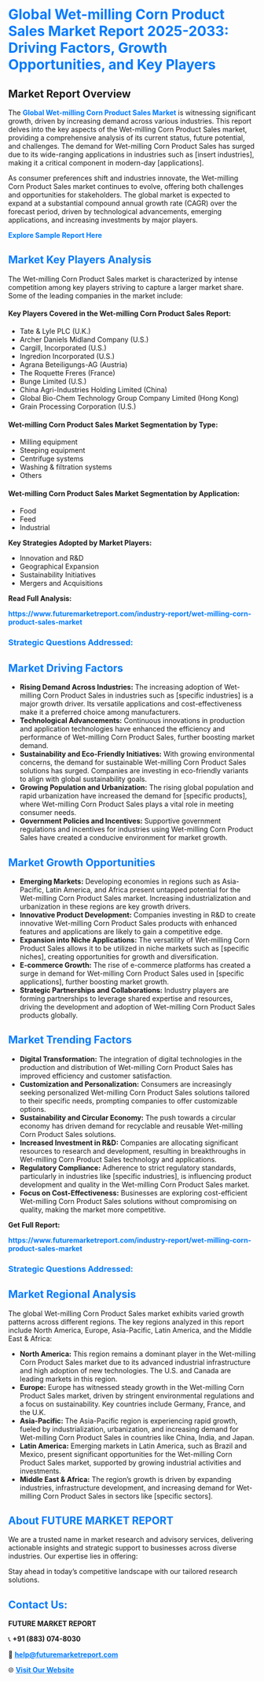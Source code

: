 <h1 style="color: #007BFF;">Global Wet-milling Corn Product Sales Market Report 2025-2033: Driving Factors, Growth Opportunities, and Key Players</h1>

<section id="overview">
<h2>Market Report Overview</h2>
<p>The <a href="https://www.futuremarketreport.com/industry-report/wet-milling-corn-product-sales-market" style="color: #007BFF; text-decoration: none;"><strong>Global Wet-milling Corn Product Sales Market</strong></a> is witnessing significant growth, driven by increasing demand across various industries. This report delves into the key aspects of the Wet-milling Corn Product Sales market, providing a comprehensive analysis of its current status, future potential, and challenges. The demand for Wet-milling Corn Product Sales has surged due to its wide-ranging applications in industries such as [insert industries], making it a critical component in modern-day [applications].</p>
<p>As consumer preferences shift and industries innovate, the Wet-milling Corn Product Sales market continues to evolve, offering both challenges and opportunities for stakeholders. The global market is expected to expand at a substantial compound annual growth rate (CAGR) over the forecast period, driven by technological advancements, emerging applications, and increasing investments by major players.</p>
</section>

<section id="overview">
<p><a href="https://www.futuremarketreport.com/request-sample/reportId=109750" style="color: #007BFF; text-decoration: none;"><strong>Explore Sample Report Here</strong></a></p>
</section>

<section id="key-players">
<h2 style="color: #007BFF;">Market Key Players Analysis</h2>
<p>The Wet-milling Corn Product Sales market is characterized by intense competition among key players striving to capture a larger market share. Some of the leading companies in the market include:</p>
<h4>Key Players Covered in the Wet-milling Corn Product Sales Report:</h4>
<ul><li>Tate &amp; Lyle PLC (U.K.)</li><li>Archer Daniels Midland Company (U.S.)</li><li>Cargill, Incorporated (U.S.)</li><li>Ingredion Incorporated (U.S.)</li><li>Agrana Beteiligungs-AG (Austria)</li><li>The Roquette Freres (France)</li><li>Bunge Limited (U.S.)</li><li>China Agri-Industries Holding Limited (China)</li><li>Global Bio-Chem Technology Group Company Limited (Hong Kong)</li><li>Grain Processing Corporation (U.S.)</li></ul>
<h4>Wet-milling Corn Product Sales Market Segmentation by Type:</h4>
<ul><li>Milling equipment</li><li>Steeping equipment</li><li>Centrifuge systems</li><li>Washing &amp; filtration systems</li><li>Others</li></ul>

<h4>Wet-milling Corn Product Sales Market Segmentation by Application:</h4>
<ul><li>Food</li><li>Feed</li><li>Industrial</li></ul>
<p><strong>Key Strategies Adopted by Market Players:</strong></p>
<ul>
<li>Innovation and R&D</li>
<li>Geographical Expansion</li>
<li>Sustainability Initiatives</li>
<li>Mergers and Acquisitions</li>
</ul>
</section>

<section>
<p><strong>Read Full Analysis: </strong></p><a href="https://www.futuremarketreport.com/industry-report/wet-milling-corn-product-sales-market" style="color: #007BFF; text-decoration: none;"><strong>https://www.futuremarketreport.com/industry-report/wet-milling-corn-product-sales-market</strong></a>
<h3 style="color: #007BFF;">Strategic Questions Addressed:</h3>
</section>

<section id="driving-factors">
<h2 style="color: #007BFF;">Market Driving Factors</h2>
<ul>
<li><strong>Rising Demand Across Industries:</strong> The increasing adoption of Wet-milling Corn Product Sales in industries such as [specific industries] is a major growth driver. Its versatile applications and cost-effectiveness make it a preferred choice among manufacturers.</li>
<li><strong>Technological Advancements:</strong> Continuous innovations in production and application technologies have enhanced the efficiency and performance of Wet-milling Corn Product Sales, further boosting market demand.</li>
<li><strong>Sustainability and Eco-Friendly Initiatives:</strong> With growing environmental concerns, the demand for sustainable Wet-milling Corn Product Sales solutions has surged. Companies are investing in eco-friendly variants to align with global sustainability goals.</li>
<li><strong>Growing Population and Urbanization:</strong> The rising global population and rapid urbanization have increased the demand for [specific products], where Wet-milling Corn Product Sales plays a vital role in meeting consumer needs.</li>
<li><strong>Government Policies and Incentives:</strong> Supportive government regulations and incentives for industries using Wet-milling Corn Product Sales have created a conducive environment for market growth.</li>
</ul>
</section>

<section id="growth-opportunities">
<h2 style="color: #007BFF;">Market Growth Opportunities</h2>
<ul>
<li><strong>Emerging Markets:</strong> Developing economies in regions such as Asia-Pacific, Latin America, and Africa present untapped potential for the Wet-milling Corn Product Sales market. Increasing industrialization and urbanization in these regions are key growth drivers.</li>
<li><strong>Innovative Product Development:</strong> Companies investing in R&D to create innovative Wet-milling Corn Product Sales products with enhanced features and applications are likely to gain a competitive edge.</li>
<li><strong>Expansion into Niche Applications:</strong> The versatility of Wet-milling Corn Product Sales allows it to be utilized in niche markets such as [specific niches], creating opportunities for growth and diversification.</li>
<li><strong>E-commerce Growth:</strong> The rise of e-commerce platforms has created a surge in demand for Wet-milling Corn Product Sales used in [specific applications], further boosting market growth.</li>
<li><strong>Strategic Partnerships and Collaborations:</strong> Industry players are forming partnerships to leverage shared expertise and resources, driving the development and adoption of Wet-milling Corn Product Sales products globally.</li>
</ul>
</section>

<section id="trending-factors">
<h2 style="color: #007BFF;">Market Trending Factors</h2>
<ul>
<li><strong>Digital Transformation:</strong> The integration of digital technologies in the production and distribution of Wet-milling Corn Product Sales has improved efficiency and customer satisfaction.</li>
<li><strong>Customization and Personalization:</strong> Consumers are increasingly seeking personalized Wet-milling Corn Product Sales solutions tailored to their specific needs, prompting companies to offer customizable options.</li>
<li><strong>Sustainability and Circular Economy:</strong> The push towards a circular economy has driven demand for recyclable and reusable Wet-milling Corn Product Sales solutions.</li>
<li><strong>Increased Investment in R&D:</strong> Companies are allocating significant resources to research and development, resulting in breakthroughs in Wet-milling Corn Product Sales technology and applications.</li>
<li><strong>Regulatory Compliance:</strong> Adherence to strict regulatory standards, particularly in industries like [specific industries], is influencing product development and quality in the Wet-milling Corn Product Sales market.</li>
<li><strong>Focus on Cost-Effectiveness:</strong> Businesses are exploring cost-efficient Wet-milling Corn Product Sales solutions without compromising on quality, making the market more competitive.</li>
</ul>
</section>

<section>
<p><strong>Get Full Report: </strong></p><a href="https://www.futuremarketreport.com/industry-report/wet-milling-corn-product-sales-market" style="color: #007BFF; text-decoration: none;"><strong>https://www.futuremarketreport.com/industry-report/wet-milling-corn-product-sales-market</strong></a>
<h3 style="color: #007BFF;">Strategic Questions Addressed:</h3>
</section>


<section id="regional-analysis">
<h2 style="color: #007BFF;">Market Regional Analysis</h2>
<p>The global Wet-milling Corn Product Sales market exhibits varied growth patterns across different regions. The key regions analyzed in this report include North America, Europe, Asia-Pacific, Latin America, and the Middle East & Africa:</p>
<ul>
<li><strong>North America:</strong> This region remains a dominant player in the Wet-milling Corn Product Sales market due to its advanced industrial infrastructure and high adoption of new technologies. The U.S. and Canada are leading markets in this region.</li>
<li><strong>Europe:</strong> Europe has witnessed steady growth in the Wet-milling Corn Product Sales market, driven by stringent environmental regulations and a focus on sustainability. Key countries include Germany, France, and the U.K.</li>
<li><strong>Asia-Pacific:</strong> The Asia-Pacific region is experiencing rapid growth, fueled by industrialization, urbanization, and increasing demand for Wet-milling Corn Product Sales in countries like China, India, and Japan.</li>
<li><strong>Latin America:</strong> Emerging markets in Latin America, such as Brazil and Mexico, present significant opportunities for the Wet-milling Corn Product Sales market, supported by growing industrial activities and investments.</li>
<li><strong>Middle East & Africa:</strong> The region’s growth is driven by expanding industries, infrastructure development, and increasing demand for Wet-milling Corn Product Sales in sectors like [specific sectors].</li>
</ul>
</section>

<footer>
<h2 style="color: #007BFF;">About FUTURE MARKET REPORT</h2>
<p>We are a trusted name in market research and advisory services, delivering actionable insights and strategic support to businesses across diverse industries. Our expertise lies in offering:</p>

<p>Stay ahead in today’s competitive landscape with our tailored research solutions.</p>

<h2 style="color: #007BFF;">Contact Us:</h2>
<p><strong>FUTURE MARKET REPORT</strong></p>
<p>📞 <strong>+91 (883) 074-8030</strong></p>
<p>📧 <strong><a href="mailto:help@futuremarketreport.com" style="color: #007BFF;">help@futuremarketreport.com</a></strong></p>
<p>🌐 <strong><a href="https://www.futuremarketreport.com/" style="color: #007BFF;">Visit Our Website</a></strong></p>
</footer>